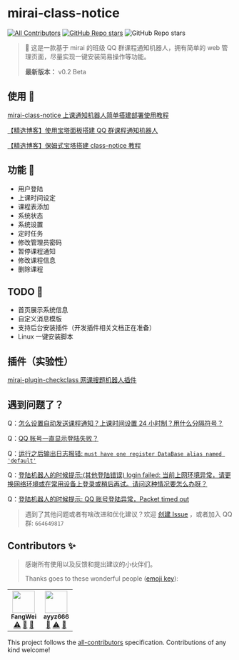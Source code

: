 # mirai-class-notice

<!-- ALL-CONTRIBUTORS-BADGE:START - Do not remove or modify this section -->
[![All Contributors](https://img.shields.io/badge/all_contributors-2-orange.svg?style=flat-square)](#contributors-)<!-- ALL-CONTRIBUTORS-BADGE:END -->
[![GitHub Repo stars](https://img.shields.io/badge/664649817-Join%20QQ%20Group-blue?style=flat-square&logo=tencentqq&logoColor=white)](https://jq.qq.com/?_wv=1027&k=rzlC4dys)
![GitHub Repo stars](https://img.shields.io/github/stars/PBK-B/mirai-class-notice?style=social)


> 🥳 这是一款基于 mirai 的班级 QQ 群课程通知机器人，拥有简单的 web 管理页面，尽量实现一键安装简易操作等功能。
>
> **最新版本：** v0.2 Beta

## 使用 🍗

[mirai-class-notice 上课通知机器人简单搭建部署使用教程](/docs/use.md)

[【精选博客】使用宝塔面板搭建 QQ 群课程通知机器人](https://www.fw1028.top/archives/177)

[【精选博客】保姆式宝塔搭建 class-notice 教程](docs/blog/bt-use-tutorial-21827.md)

## 功能 🦁

-   用户登陆
-   上课时间设定
-   课程表添加
-   系统状态
-   系统设置
-   定时任务
-   修改管理员密码
-   暂停课程通知
-   修改课程信息
-   删除课程

## TODO 🦑

-   首页展示系统信息
-   自定义消息模版
-   支持后台安装插件（开发插件相关文档正在准备）
-   Linux 一键安装脚本

## 插件（实验性）
[mirai-plugin-checkclass 网课搜题机器人插件](https://github.com/PBK-B/mirai-plugin-checkclass)

## 遇到问题了？

Q：[怎么设置自动发送课程通知？上课时间设置 24 小时制？用什么分隔符号？](https://github.com/PBK-B/mirai-class-notice/issues/8#issuecomment-906876569)


Q：[QQ 账号一直显示登陆失败？](https://github.com/PBK-B/mirai-class-notice/issues/4#issuecomment-905483607)


Q：[运行之后输出日志报错: `must have one register DataBase alias named 'default'`](https://github.com/PBK-B/mirai-class-notice/issues/9#issuecomment-906110508)


Q：[登陆机器人的时候提示:(其他登陆错误) login failed: 当前上网环境异常，请更换网络环境或在常用设备上登录或稍后再试。请问这种情况要怎么办呀？](https://github.com/PBK-B/mirai-class-notice/issues/8#issuecomment-906104558)


Q：[登陆机器人的时候提示: QQ 账号登陆异常，Packet timed out](https://github.com/PBK-B/mirai-class-notice/issues/10)


> 遇到了其他问题或者有啥改进和优化建议？欢迎 [创建 Issue](https://github.com/PBK-B/mirai-class-notice/issues/new) ，或者加入 QQ 群: `664649817`

## Contributors ✨

> 感谢所有使用以及反馈和提出建议的小伙伴们。
>
> Thanks goes to these wonderful people ([emoji key](https://allcontributors.org/docs/en/emoji-key)):

<!-- ALL-CONTRIBUTORS-LIST:START - Do not remove or modify this section -->
<!-- prettier-ignore-start -->
<!-- markdownlint-disable -->
<table>
  <tr>
    <td align="center"><a href="https://www.fw1028.top/"><img src="https://avatars.githubusercontent.com/u/59783568?v=4?s=50" width="50px;" alt=""/><br /><sub><b>FangWei</b></sub></a><br /><a href="https://github.com/PBK-B/mirai-class-notice/commits?author=FW27623" title="Tests">⚠️</a> <a href="#blog-FW27623" title="Blogposts">📝</a> <a href="https://github.com/PBK-B/mirai-class-notice/issues?q=author%3AFW27623" title="Bug reports">🐛</a></td>
    <td align="center"><a href="https://github.com/ayyz666"><img src="https://avatars.githubusercontent.com/u/60257793?v=4?s=50" width="50px;" alt=""/><br /><sub><b>ayyz666</b></sub></a><br /><a href="https://github.com/PBK-B/mirai-class-notice/issues?q=author%3Aayyz666" title="Bug reports">🐛</a> <a href="https://github.com/PBK-B/mirai-class-notice/commits?author=ayyz666" title="Tests">⚠️</a> <a href="docs/blog/bt-use-tutorial-21827.md" title="Blogposts">📝</a></td>
  </tr>
</table>

<!-- markdownlint-restore -->
<!-- prettier-ignore-end -->

<!-- ALL-CONTRIBUTORS-LIST:END -->

This project follows the [all-contributors](https://github.com/all-contributors/all-contributors) specification. Contributions of any kind welcome!
